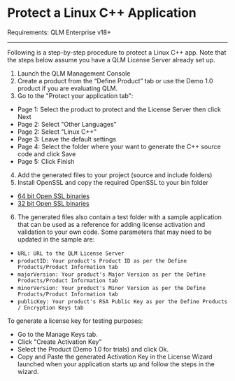 # Protect a Linux C++ Application

Requirements: QLM Enterprise v18+

***

Following is a step-by-step procedure to protect a Linux C++ app. Note that the steps below assume you have a QLM License Server already set up.

1. Launch the QLM Management Console
2. Create a product from the “Define Product” tab or use the Demo 1.0 product if you are evaluating QLM.&#x20;
3. Go to the "Protect your application tab":

* Page 1: Select the product to protect and the License Server then click Next
* Page 2: Select "Other Languages"
* Page 2: Select "Linux C++"
* Page 3: Leave the default settings
* Page 4: Select the folder where your want to generate the C++ source code and click Save
* Page 5: Click Finish

4. Add the generated files to your project (source and include folders)
5. Install OpenSSL and copy the required OpenSSL to your bin folder

* [64 bit Open SSL binaries](https://soraco.co/products/qlm/openssl/openssl-1.1.1k-win64-mingw.zip)
* [32 bit Open SSL binaries](https://soraco.co/products/qlm/openssl/openssl-1.1.1k-win32-mingw.zip)

6. The generated files also contain a test folder with a sample application that can be used as a reference for adding license activation and validation to your own code. Some parameters that may need to be updated in the sample are:

* `URL: URL to the QLM License Server`
* `productID: Your product's Product ID as per the Define Products/Product Information tab`
* `majorVersion: Your product's Major Version as per the Define Products/Product Information tab`
* `minorVersion: Your product's Minor Version as per the Define Products/Product Information tab`
* `publicKey: Your product's RSA Public Key as per the Define Products / Encryption Keys tab`



To generate a license key for testing purposes:

* Go to the Manage Keys tab.
* Click "Create Activation Key"
* Select the Product (Demo 1.0 for trials) and click Ok.
* Copy and Paste the generated Activation Key in the License Wizard launched when your application starts up and follow the steps in the wizard.
